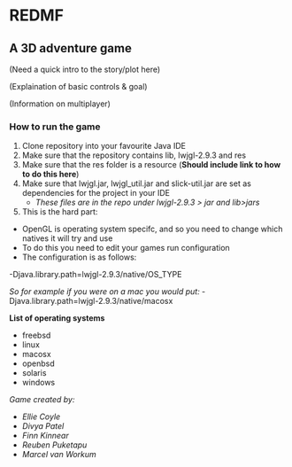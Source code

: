 # REDMF

## A 3D adventure game

(Need a quick intro to the story/plot here)

(Explaination of basic controls & goal)

(Information on multiplayer)

### How to run the game

1. Clone repository into your favourite Java IDE
2. Make sure that the repository contains lib, lwjgl-2.9.3 and res
3. Make sure that the res folder is a resource (**Should include link to how to do this here**)
4. Make sure that lwjgl.jar, lwjgl_util.jar and slick-util.jar are set as dependencies for the project in your IDE
   - *These files are in the repo under lwjgl-2.9.3 > jar and lib>jars*
5. This is the hard part:
  * OpenGL is operating system specifc, and so you need to change which natives it will try and use
  * To do this you need to edit your games run configuration
  * The configuration is as follows:
  
  -Djava.library.path=lwjgl-2.9.3/native/OS_TYPE
  
  *So for example if you were on a mac you would put:*
  -Djava.library.path=lwjgl-2.9.3/native/macosx
  
  **List of operating systems**
  - freebsd
  - linux
  - macosx
  - openbsd
  - solaris
  - windows
  
  
*Game created by:*
- *Ellie Coyle*
- *Divya Patel*
- *Finn Kinnear*
- *Reuben Puketapu*
- *Marcel van Workum*
